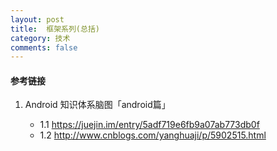 ```yaml
---
layout: post
title:  框架系列(总括)
category: 技术
comments: false
---
```

 
 
#### 参考链接
 1. Android 知识体系脑图「android篇」
 
 	* 1.1 <https://juejin.im/entry/5adf719e6fb9a07ab773db0f> 
 	* 1.2 <http://www.cnblogs.com/yanghuaji/p/5902515.html>

 

 
 
 
 
 
 
 
 
 
 
 
 
 
 
 
 
 
 
 
 
 
 
 
 